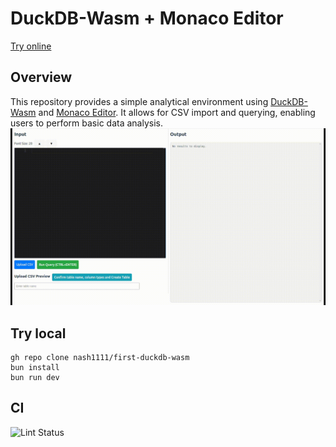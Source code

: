 # DuckDB-Wasm + Monaco Editor
[Try online](https://first-duckdb-wasm.pages.dev/)

## Overview
This repository provides a simple analytical environment using [DuckDB-Wasm](https://github.com/duckdb/duckdb-wasm) and [Monaco Editor](https://github.com/microsoft/monaco-editor). It allows for CSV import and querying, enabling users to perform basic data analysis.  
![demo](https://github.com/nash1111/first-duckdb-wasm/blob/master/demo.gif)

## Try local
```
gh repo clone nash1111/first-duckdb-wasm
bun install
bun run dev
```

## CI
![Lint Status](https://github.com/nash1111/first-duckdb-wasm/actions/workflows/lint.yml/badge.svg?branch=master)
